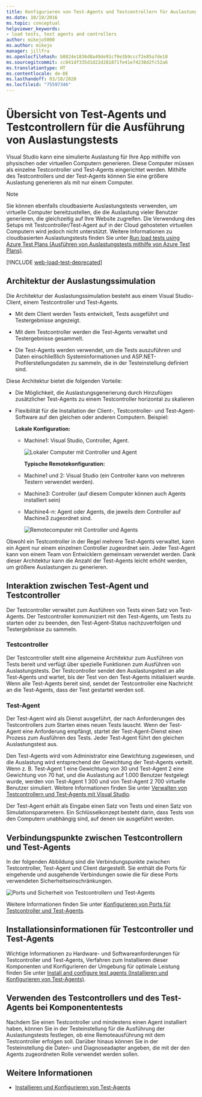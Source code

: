 ```yaml
---
title: Konfigurieren von Test-Agents und Testcontrollern für Auslastungstests
ms.date: 10/19/2016
ms.topic: conceptual
helpviewer_keywords:
- load tests, test agents and controllers
author: mikejo5000
ms.author: mikejo
manager: jillfra
ms.openlocfilehash: b8824e1836d8a49de91cf0e3b9cccf2e85a7de18
ms.sourcegitcommit: cc841df335d1d22d281871fe41e74238d2fc52a6
ms.translationtype: HT
ms.contentlocale: de-DE
ms.lasthandoff: 03/18/2020
ms.locfileid: "75597346"
---
```

# <a name="overview-of-test-agents-and-test-controllers-for-running-load-tests"></a>Übersicht von Test-Agents und Testcontrollern für die Ausführung von Auslastungstests

Visual Studio kann eine simulierte Auslastung für Ihre App mithilfe von physischen oder virtuellen Computern generieren. Diese Computer müssen als einzelne Testcontroller und Test-Agents eingerichtet werden. Mithilfe des Testcontrollers und der Test-Agents können Sie eine größere Auslastung generieren als mit nur einem Computer.

> [!NOTE]
> Sie können ebenfalls cloudbasierte Auslastungstests verwenden, um virtuelle Computer bereitzustellen, die die Auslastung vieler Benutzer generieren, die gleichzeitig auf Ihre Website zugreifen. Die Verwendung des Setups mit Testcontroller/Test-Agent auf in der Cloud gehosteten virtuellen Computern wird jedoch nicht unterstützt. Weitere Informationen zu cloudbasierten Auslastungstests finden Sie unter [Run load tests using Azure Test Plans (Ausführen von Auslastungstests mithilfe von Azure Test Plans)](/azure/devops/test/load-test/get-started-simple-cloud-load-test?view=vsts).

[!INCLUDE [web-load-test-deprecated](includes/web-load-test-deprecated.md)]

## <a name="load-simulation-architecture"></a>Architektur der Auslastungssimulation

Die Architektur der Auslastungssimulation besteht aus einem Visual Studio-Client, einem Testcontroller und Test-Agents.

- Mit dem Client werden Tests entwickelt, Tests ausgeführt und Testergebnisse angezeigt.

- Mit dem Testcontroller werden die Test-Agents verwaltet und Testergebnisse gesammelt.

- Die Test-Agents werden verwendet, um die Tests auszuführen und Daten einschließlich Systeminformationen und ASP.NET-Profilerstellungsdaten zu sammeln, die in der Testeinstellung definiert sind.

Diese Architektur bietet die folgenden Vorteile:

- Die Möglichkeit, die Auslastungsgenerierung durch Hinzufügen zusätzlicher Test-Agents zu einem Testcontroller horizontal zu skalieren

- Flexibilität für die Installation der Client-, Testcontroller- und Test-Agent-Software auf den gleichen oder anderen Computern. Beispiel:

   **Lokale Konfiguration:**

  - Machine1: Visual Studio, Controller, Agent.

    ![Lokaler Computer mit Controller und Agent](./media/load-test-configa.png)

    **Typische Remotekonfiguration:**

  - Machine1 und 2: Visual Studio (ein Controller kann von mehreren Testern verwendet werden).

  - Machine3: Controller (auf diesem Computer können auch Agents installiert sein)

  - Machine4-n: Agent oder Agents, die jeweils dem Controller auf Machine3 zugeordnet sind.

    ![Remotecomputer mit Controller und Agents](./media/load-test-configb.png)

Obwohl ein Testcontroller in der Regel mehrere Test-Agents verwaltet, kann ein Agent nur einem einzelnen Controller zugeordnet sein. Jeder Test-Agent kann von einem Team von Entwicklern gemeinsam verwendet werden. Dank dieser Architektur kann die Anzahl der Test-Agents leicht erhöht werden, um größere Auslastungen zu generieren.

## <a name="test-agent-and-test-controller-interaction"></a>Interaktion zwischen Test-Agent und Testcontroller

Der Testcontroller verwaltet zum Ausführen von Tests einen Satz von Test-Agents. Der Testcontroller kommuniziert mit den Test-Agents, um Tests zu starten oder zu beenden, den Test-Agent-Status nachzuverfolgen und Testergebnisse zu sammeln.

### <a name="test-controller"></a>Testcontroller

Der Testcontroller stellt eine allgemeine Architektur zum Ausführen von Tests bereit und verfügt über spezielle Funktionen zum Ausführen von Auslastungstests. Der Testcontroller sendet den Auslastungstest an alle Test-Agents und wartet, bis der Test von den Test-Agents initialisiert wurde. Wenn alle Test-Agents bereit sind, sendet der Testcontroller eine Nachricht an die Test-Agents, dass der Test gestartet werden soll.

### <a name="test-agent"></a>Test-Agent

Der Test-Agent wird als Dienst ausgeführt, der nach Anforderungen des Testcontrollers zum Starten eines neuen Tests lauscht. Wenn der Test-Agent eine Anforderung empfängt, startet der Test-Agent-Dienst einen Prozess zum Ausführen des Tests. Jeder Test-Agent führt den gleichen Auslastungstest aus.

Den Test-Agents wird vom Administrator eine Gewichtung zugewiesen, und die Auslastung wird entsprechend der Gewichtung der Test-Agents verteilt. Wenn z. B. Test-Agent 1 eine Gewichtung von 30 und Test-Agent 2 eine Gewichtung von 70 hat, und die Auslastung auf 1.000 Benutzer festgelegt wurde, werden von Test-Agent 1 300 und von Test-Agent 2 700 virtuelle Benutzer simuliert. Weitere Informationen finden Sie unter [Verwalten von Testcontrollern und Test-Agents mit Visual Studio](../test/manage-test-controllers-and-test-agents.md).

Der Test-Agent erhält als Eingabe einen Satz von Tests und einen Satz von Simulationsparametern. Ein Schlüsselkonzept besteht darin, dass Tests von den Computern unabhängig sind, auf denen sie ausgeführt werden.

## <a name="test-controller-and-test-agent-connection-points"></a>Verbindungspunkte zwischen Testcontrollern und Test-Agents

In der folgenden Abbildung sind die Verbindungspunkte zwischen Testcontroller, Test-Agent und Client dargestellt. Sie enthält die Ports für eingehende und ausgehende Verbindungen sowie die für diese Ports verwendeten Sicherheitseinschränkungen.

![Ports und Sicherheit von Testcontrollern und Test-Agents](./media/test-controller-agent-firewall.png)

Weitere Informationen finden Sie unter [Konfigurieren von Ports für Testcontroller und Test-Agents](../test/configure-ports-for-test-controllers-and-test-agents.md).

## <a name="test-controller-and-agent-installation-information"></a>Installationsinformationen für Testcontroller und Test-Agents

Wichtige Informationen zu Hardware- und Softwareanforderungen für Testcontroller und Test-Agents, Verfahren zum Installieren dieser Komponenten und Konfigurieren der Umgebung für optimale Leistung finden Sie unter [Install and configure test agents (Installieren und Konfigurieren von Test-Agents)](../test/lab-management/install-configure-test-agents.md).

## <a name="use-the-test-controller-and-test-agent-with-unit-tests"></a>Verwenden des Testcontrollers und des Test-Agents bei Komponententests

Nachdem Sie einen Testcontroller und mindestens einen Agent installiert haben, können Sie in der Testeinstellung für die Ausführung der Auslastungstests festlegen, ob eine Remoteausführung mit dem Testcontroller erfolgen soll. Darüber hinaus können Sie in der Testeinstellung die Daten- und Diagnoseadapter angeben, die mit der den Agents zugeordneten Rolle verwendet werden sollen.

## <a name="see-also"></a>Weitere Informationen

- [Installieren und Konfigurieren von Test-Agents](../test/lab-management/install-configure-test-agents.md)
